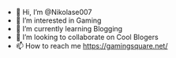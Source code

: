 - 👋 Hi, I’m @Nikolase007
- 👀 I’m interested in Gaming
- 🌱 I’m currently learning Blogging
- 💞️ I’m looking to collaborate on Cool Blogers
- 📫 How to reach me https://gamingsquare.net/

<!---
Nikolase007/Nikolase007 is a ✨ special ✨ repository because its `README.md` (this file) appears on your GitHub profile.
You can click the Preview link to take a look at your changes.
--->
